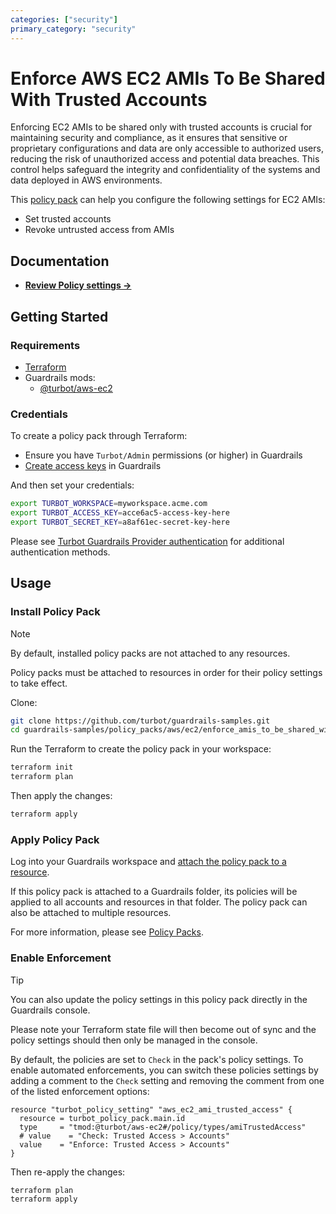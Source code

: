 ```yaml
---
categories: ["security"]
primary_category: "security"
---
```


# Enforce AWS EC2 AMIs To Be Shared With Trusted Accounts

Enforcing EC2 AMIs to be shared only with trusted accounts is crucial for maintaining security and compliance, as it ensures that sensitive or proprietary configurations and data are only accessible to authorized users, reducing the risk of unauthorized access and potential data breaches. This control helps safeguard the integrity and confidentiality of the systems and data deployed in AWS environments.

This [policy pack](https://turbot.com/guardrails/docs/concepts/resources/smart-folders) can help you configure the following settings for EC2 AMIs:

- Set trusted accounts
- Revoke untrusted access from AMIs

## Documentation

- **[Review Policy settings →](https://hub-guardrails-turbot-com-git-development-turbot.vercel.app/policy-packs/enforce_amis_to_be_shared_with_trusted_accounts/settings)**

## Getting Started

### Requirements

- [Terraform](https://developer.hashicorp.com/terraform/install)
- Guardrails mods:
  - [@turbot/aws-ec2](https://hub-guardrails-turbot-com-git-development-turbot.vercel.app/aws/mods/aws-ec2)

### Credentials

To create a policy pack through Terraform:

- Ensure you have `Turbot/Admin` permissions (or higher) in Guardrails
- [Create access keys](https://turbot.com/guardrails/docs/guides/iam/access-keys#generate-a-new-guardrails-api-access-key) in Guardrails

And then set your credentials:

```sh
export TURBOT_WORKSPACE=myworkspace.acme.com
export TURBOT_ACCESS_KEY=acce6ac5-access-key-here
export TURBOT_SECRET_KEY=a8af61ec-secret-key-here
```

Please see [Turbot Guardrails Provider authentication](https://registry.terraform.io/providers/turbot/turbot/latest/docs#authentication) for additional authentication methods.

## Usage

### Install Policy Pack

> [!NOTE]
> By default, installed policy packs are not attached to any resources.
>
> Policy packs must be attached to resources in order for their policy settings to take effect.

Clone:

```sh
git clone https://github.com/turbot/guardrails-samples.git
cd guardrails-samples/policy_packs/aws/ec2/enforce_amis_to_be_shared_with_trusted_accounts
```

Run the Terraform to create the policy pack in your workspace:

```sh
terraform init
terraform plan
```

Then apply the changes:

```sh
terraform apply
```

### Apply Policy Pack

Log into your Guardrails workspace and [attach the policy pack to a resource](https://turbot.com/guardrails/docs/guides/working-with-folders/smart#attach-a-smart-folder-to-a-resource).

If this policy pack is attached to a Guardrails folder, its policies will be applied to all accounts and resources in that folder. The policy pack can also be attached to multiple resources.

For more information, please see [Policy Packs](https://turbot.com/guardrails/docs/concepts/resources/smart-folders).

### Enable Enforcement

> [!TIP]
> You can also update the policy settings in this policy pack directly in the Guardrails console.
>
> Please note your Terraform state file will then become out of sync and the policy settings should then only be managed in the console.

By default, the policies are set to `Check` in the pack's policy settings. To enable automated enforcements, you can switch these policies settings by adding a comment to the `Check` setting and removing the comment from one of the listed enforcement options:

```hcl
resource "turbot_policy_setting" "aws_ec2_ami_trusted_access" {
  resource = turbot_policy_pack.main.id
  type     = "tmod:@turbot/aws-ec2#/policy/types/amiTrustedAccess"
  # value    = "Check: Trusted Access > Accounts"
  value    = "Enforce: Trusted Access > Accounts"
}
```

Then re-apply the changes:

```sh
terraform plan
terraform apply
```

